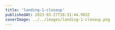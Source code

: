 ```yaml
---
title: 'landing-1-closeup'
publishedAt: 2023-03-27T18:31:44.903Z
coverImage: ../../images/landing-1-closeup.png
---
```

